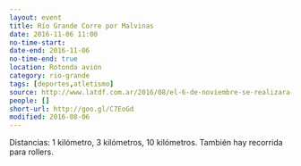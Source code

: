 ```yaml
---
layout: event 
title: Río Grande Corre por Malvinas
date: 2016-11-06 11:00
no-time-start: 
date-end: 2016-11-06
no-time-end: true
location: Rotonda avión
category: rio-grande
tags: [deportes,atletismo]
source: http://www.latdf.com.ar/2016/08/el-6-de-noviembre-se-realizara-la.html
people: []
short-url: http://goo.gl/C7EoGd
modified: 2016-08-06
---
```


Distancias: 1 kilómetro, 3 kilómetros, 10 kilómetros. También hay recorrida para rollers.

